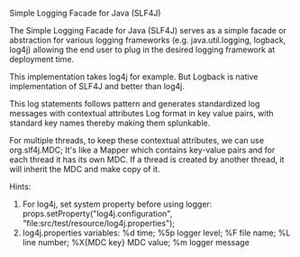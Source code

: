 Simple Logging Facade for Java (SLF4J)

The Simple Logging Facade for Java (SLF4J) serves as a simple facade or abstraction for various logging frameworks (e.g. java.util.logging, logback, log4j) allowing the end user to plug in the desired logging framework at deployment time.

This implementation takes log4j for example. But Logback is native implementation of SLF4J and better than log4j.

This log statements follows pattern and generates standardized log messages with contextual attributes
Log format in key value pairs, with standard key names thereby making them splunkable.

For multiple threads, to keep these contextual attributes, we can use org.slf4j.MDC; It's like a Mapper which contains key-value pairs and for each thread it has its own MDC. If a thread is created by another thread, it will inherit the MDC and make copy of it.

Hints:
1. For log4j, set system property before using logger: props.setProperty("log4j.configuration", "file:src/test/resource/log4j.properties");
2. log4j.properties variables: %d time; %5p logger level; %F file name; %L line number; %X{MDC key} MDC value; %m logger message
